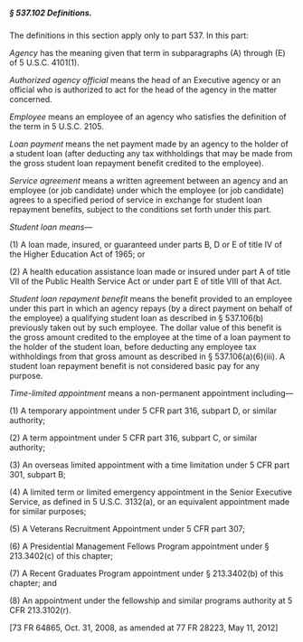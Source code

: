 ##### § 537.102 Definitions. #####

The definitions in this section apply only to part 537. In this part:

*Agency* has the meaning given that term in subparagraphs (A) through (E) of 5 U.S.C. 4101(1).

*Authorized agency official* means the head of an Executive agency or an official who is authorized to act for the head of the agency in the matter concerned.

*Employee* means an employee of an agency who satisfies the definition of the term in 5 U.S.C. 2105.

*Loan payment* means the net payment made by an agency to the holder of a student loan (after deducting any tax withholdings that may be made from the gross student loan repayment benefit credited to the employee).

*Service agreement* means a written agreement between an agency and an employee (or job candidate) under which the employee (or job candidate) agrees to a specified period of service in exchange for student loan repayment benefits, subject to the conditions set forth under this part.

*Student loan means*—

(1) A loan made, insured, or guaranteed under parts B, D or E of title IV of the Higher Education Act of 1965; or

(2) A health education assistance loan made or insured under part A of title VII of the Public Health Service Act or under part E of title VIII of that Act.

*Student loan repayment benefit* means the benefit provided to an employee under this part in which an agency repays (by a direct payment on behalf of the employee) a qualifying student loan as described in § 537.106(b) previously taken out by such employee. The dollar value of this benefit is the gross amount credited to the employee at the time of a loan payment to the holder of the student loan, before deducting any employee tax withholdings from that gross amount as described in § 537.106(a)(6)(iii). A student loan repayment benefit is not considered basic pay for any purpose.

*Time-limited appointment* means a non-permanent appointment including—

(1) A temporary appointment under 5 CFR part 316, subpart D, or similar authority;

(2) A term appointment under 5 CFR part 316, subpart C, or similar authority;

(3) An overseas limited appointment with a time limitation under 5 CFR part 301, subpart B;

(4) A limited term or limited emergency appointment in the Senior Executive Service, as defined in 5 U.S.C. 3132(a), or an equivalent appointment made for similar purposes;

(5) A Veterans Recruitment Appointment under 5 CFR part 307;

(6) A Presidential Management Fellows Program appointment under § 213.3402(c) of this chapter;

(7) A Recent Graduates Program appointment under § 213.3402(b) of this chapter; and

(8) An appointment under the fellowship and similar programs authority at 5 CFR 213.3102(r).

[73 FR 64865, Oct. 31, 2008, as amended at 77 FR 28223, May 11, 2012]